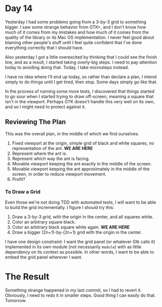 # Day 14

Yesterday I had some problems going from a 3-by-3 grid to something bigger. I saw some strange behavior from GTK+, and I don't know how much of it comes from my mistakes and how much of it comes from the quality of the library or its Mac OS implementation. I never feel good about blaming other people's stuff until I feel quite confident that I've done everything correctly that I should have.

Also yesterday I got a little overexcited by thinking that I could see the finish line, and as a result, I started taking overly-big steps. I need to pay attention today to avoiding doing that. Today, I take microsteps instead.

I have no idea where I'll end up today, so rather than declare a plan, I intend simply to do things until I get tired, then stop. Some days simply go like that.

In the process of running some more tests, I discovered that things started to go sour when I started trying to draw off-screen, meaning a square that isn't in the viewport. Perhaps GTK doesn't handle this very well on its own, and so I might need to protect against it.

## Reviewing The Plan

This was the overall plan, in the middle of which we find ourselves.

1. Fixed viewport at the origin, simple grid of black and white squares, no representation of the ant. **WE ARE HERE**
1. Represent where the ant is.
1. Represent which way the ant is facing.
1. Movable viewport keeping the ant exactly in the middle of the screen.
1. Movable viewport keeping the ant approximately in the middle of the screen, in order to reduce viewport movement.
1. Profit?

### To Draw a Grid

Even those we're not doing TDD with automated tests, I will want to be able to build the grid incrementally. I figure I should try this:

1. Draw a 3-by-3 grid, with the origin in the center, and all squares white.
1. Color an arbitrary square black.
1. Color an arbitrary black square white again. **WE ARE HERE**
1. Draw a bigger (2n+1)-by-(2n+1) grid with the origin in the center.

I have one design constraint: I want the grid panel (or whatever Gtk calls it) implemented in its own module (not necessarily `module`) with as little dependency on its context as possible. In other words, I want to be able to embed the grid panel wherever I want.

# The Result

Something strange happened in my last commit, so I had to revert it. Obviously, I need to redo it in smaller steps. Good thing I can easily do that. Tomorrow.
